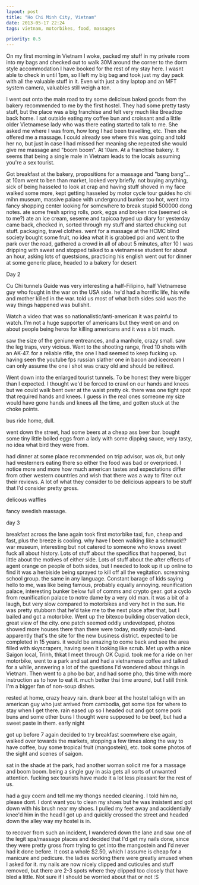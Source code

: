 ```yaml
---
layout: post
title: "Ho Chi Minh City, Vietnam"
date: 2013-05-17 22:24
tags: vietnam, motorbikes, food, massages

priority: 0.5
---
```

On my first morning in Vietnam I woke, packed my stuff in my private room into my bags and checked out to walk 30M around the corner to the dorm style accommodation I have booked for the rest of my stay here. I wasnt able to check in until 1pm, so I left my big bag and took just my day pack with all the valuable stuff in it. Even with just a tiny laptop and an MFT system camera, valuables still weigh a ton.

I went out onto the main road to try some delicious baked goods from the bakery recommended to me by the first hostel. They had some pretty tasty stuff, but the place was a big franchise and felt very much like Breadtop back home. I sat outside eating my coffee bun and croissant and a little older Vietnamese lady who was there eating started to talk to me. She asked me where I was from, how long I had been travelling, etc. Then she offered me a massage. I could already see where this was going and told her no, but just in case I had missed her meaning she repeated she would give me massage and "boom boom". At 10am. At a franchise bakery. It seems that being a single male in Vietnam leads to the locals assuming you're a sex tourist.

Got breakfast at the bakery, propositions for a massage and "bang bang"... at 10am
went to ben than market, looked very briefly. not buying anything, sick of being hasseled to look at crap and having stuff shoved in my face
walked some more, kept getting hasseled by motor cycle tour guides
ho chi mihn museum, massive palace with underground bunker
too hot, went into fancy shopping center looking for somewhere to break stupid 500000 dong notes. ate some fresh spring rolls, pork, eggs and broken rice (seemed ok to me?)
ate an ice cream, seseme and tapicoa
typed up diary for yesterday
came back, checked in, sorted through my stuff and started chucking out stuff. packaging, travel clothes.
went for a massage at the HCMC blind society
bought some fruit, no idea what it is
grabbed poi and went to the park over the road, gathered a crowd in all of about 5 minutes, after 10 I was dripping with sweat and stopped
talked to a vietnamese student for about an hour, asking lots of questsions, practicing his english
went out for dinner at some generic place, headed to a bakery for desert

Day 2

Cu Chi tunnels
Guide was very interesting a half-Filipino, half Vietnamese guy who fought in the war on the USA side. he'd had a horrific life, his wife and mother killed in the war. told us most of what both sides said was the way things happened was bullshit.

Watch a video that was so nationalistic/anti-american it was painful to watch. I'm not a huge supporter of americans but they went on and on about people being heros for killing americans and it was a bit much.

saw the size of the geniune entreances, and a manhole, crazy small. saw the leg traps, very vicious.
Went to the shooting range, fired 10 shots with an AK-47. for a reliable rifle, the one I had seemed to keep fucking up. having seen the youtube fps russian slather one in bacon and icecream I can only assume the one i shot was crazy old and should be reitired.

Went down into the enlarged tourist tunnels. To be honest they were bigger than I expected. I thought we'd be forced to crawl on our hands and knees but we could walk bent over at the waist pretty ok. there was one tight spot that required hands and knees. I guess in the real ones someone my size would have gone hands and knees all the time, and gotten stuck at the choke points.

bus ride home, dull.

went down the street, had some beers at a cheap ass beer bar. bought some tiny little boiled eggs from a lady with some dipping sauce, very tasty, no idea what bird they were from.

had dinner at some place recommended on trip advisor, was ok, but only had westerners eating there so either the food was bad or overpriced. I notice more and more how much american tastes and expectations differ from other western countries and wish that there was a way to filter out their reviews. A lot of what they consider to be delicious appears to be stuff that I'd consider pretty gross.

delicous waffles

fancy swedish massage.

day 3

breakfast across the lane again
took first motorbike taxi, fun, cheap and fast, plus the breeze is cooling. why have I been walking like a schmuck!?
war museum, interesting but not catered to someone who knows sweet fuck all about history. Lots of stuff about the specifics that happened, but little about the motives of either side. Lots of stuff about the after effects of agent orange on people of both sides, but I needed to look up it up online to find it was a herbiside being sprayed to kill off all the vegitation.
screaming school group. the same in any language. Constant barage of kids saying hello to me, was like being famous, probably equally annoying.
reunification palace, interesting bunker below full of comms and crypto gear. 
got a cyclo from reunification palace to notre dame by a very old man. it was a bit of a laugh, but very slow compared to motorbikes and very hot in the sun. He was pretty stubborn that he'd take me to the next place after that, but I bailed and got a motorbike.
Went up the bitexco building observation deck, great view of the city. one patch seemed oddly undeveloped, photos showed more houses there than there were today, mostly scrub-land. apparently that's the site for the new business district. expected to be completed in 15 years. it would be amazing to come back and see the area filled with skyscrapers, having seen it looking like scrub.
Met up with a nice Saigon local, Trinh, thkat I meet through OK Cupid. took me for a ride on her motorbike, went to a park and sat and had a vietnamese coffee and talked for a while, answering a lot of the questions I'd wondered about things in Vietnam. Then went to a pho bo bar, and had some pho, this time with more instruction as to how to eat it. much better thsi time around, but I still think I'm a bigger fan of non-soup dishes.

rested at home, crazy heavy rain.
drank beer at the hostel talkign with an american guy who just arrived from cambodia, got some tips for where to stay when I get there. rain eased up so I headed out and got some pork buns and some other buns I thought were supposed to be beef, but had a sweet paste in them.
early night

got up before 7 again
decided to try breakfast soemwhere else again, walked over towards the markets, stopping a few times along the way to have coffee, buy some tropical fruit (mangostein), etc. took some photos of the sight and scenes of saigon.

sat in the shade at the park, had another woman solicit me for a massage and boom boom. being a single guy in asia gets all sorts of unwanted attention. fucking sex tourists have made it a lot less pleasant for the rest of us.

had a guy coem and tell me my thongs needed cleaning. I told him no, please dont. I dont want you to clean my shoes but he was insistent and got down with his brush near my shoes. I pulled my feet away and accidentially knee'd him in the head I got up and quickly crossed the street and headed down the alley way my hostel is in.

to recover from such an incident, I wandered down the lane and saw one of the legit spa/massage places and decided that I'd get my nails done, since they were pretty gross from trying to get into the mangostein and I'd never had it done before. It cost a whole $2.50, which I assume is cheap for a manicure and pedicure. the ladies working there were greatly amused when I asked for it. my nails are now nicely clipped and cuticules and stuff removed, but there are 2-3 spots where they clipped too closely that have bled a little. Not sure if I should be worried about that or not :S
